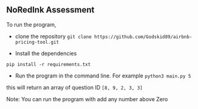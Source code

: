 ## NoRedInk Assessment

To run the program, 

- clone the repository 
```git clone https://github.com/Godskid89/airbnb-pricing-tool.git```

- Install the dependencies

```pip install -r requirements.txt```

- Run the program in the command line. For example
```python3 main.py 5```

this will return an array of question ID
```[8, 9, 2, 3, 3]```

Note: You can run the program with add any number above Zero